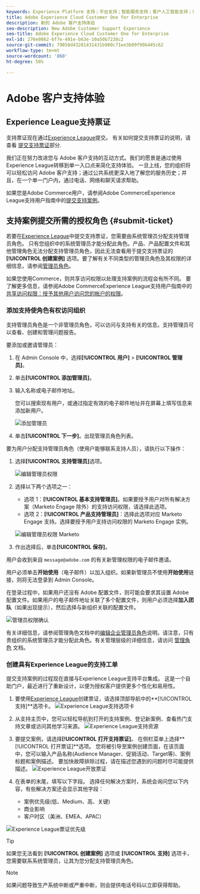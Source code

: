 ```yaml
---
keywords: Experience Platform 支持；平台支持；智能服务支持；客户人工智能支持；归因人工智能支持；rtcdp 支持；提交支持票证；客户支持
title: Adobe Experience Cloud Customer One for Enterprise
description: 新的 Adobe 客户支持体验
seo-description: New Adobe Customer Support Experience
seo-title: Adobe Experience Cloud Customer One for Enterprise
exl-id: 276e0862-6f7e-491e-b63e-10a50b7238c2
source-git-commit: 79858d43281431431b980c71ee3b09f99b445c62
workflow-type: tm+mt
source-wordcount: '860'
ht-degree: 56%

---
```


# Adobe 客户支持体验

## Experience League支持票证

支持票证现在通过[Experience League](https://experienceleague.adobe.com/home#support)提交。 有关如何提交支持票证的说明，请查看 [提交支持票证](#submit-ticket)部分.

我们正在努力改进您与 Adobe 客户支持的互动方式。我们的愿景是通过使用Experience League转移到单一入口点来简化支持体验。 一旦上线，您的组织将可以轻松访问 Adobe 客户支持；通过公共系统更深入地了解您的服务历史；并且，在一个单一门户内，通过电话、网络和聊天请求帮助。

如果您是Adobe Commerce用户，请参阅Adobe CommerceExperience League支持用户指南中的[提交支持案例](https://experienceleague.adobe.com/en/docs/commerce-knowledge-base/kb/help-center-guide/magento-help-center-user-guide#support-case)。

## 支持案例提交所需的授权角色 {#submit-ticket}

若要在[Experience League](https://experienceleague.adobe.com/home#support)中提交支持票证，您需要由系统管理员分配支持管理员角色。 只有您组织中的系统管理员才能分配此角色。产品、产品配置文件和其他管理角色无法分配支持管理员角色，因此无法查看用于提交支持票证的 **[!UICONTROL 创建案例]** 选项。要了解有关不同类型的管理员角色及其权限的详细信息，请参阅[管理员角色](admin-roles.md)。

如果您使用Commerce，则共享访问权限以处理支持案例的流程会有所不同。 要了解更多信息，请参阅Adobe CommerceExperience League支持用户指南中的[共享访问权限：授予其他用户访问您的帐户的权限](https://experienceleague.adobe.com/en/docs/commerce-knowledge-base/kb/help-center-guide/magento-help-center-user-guide#shared-access)。

### 添加支持使角色有权访问组织

支持管理员角色是一个非管理员角色，可以访问与支持有关的信息。支持管理员可以查看、创建和管理问题报告。

要添加或邀请管理员：

1. 在 Admin Console 中，选择&#x200B;**[!UICONTROL 用户]** > **[!UICONTROL 管理员]**。
1. 单击&#x200B;**[!UICONTROL 添加管理员]**。
1. 输入名称或电子邮件地址。

   您可以搜索现有用户，或通过指定有效的电子邮件地址并在屏幕上填写信息来添加新用户。

   ![添加管理员](assets/admin-console-add-admin.png)

1. 单击&#x200B;**[!UICONTROL 下一步]**。出现管理员角色列表。

要为用户分配支持管理员角色（使用户能够联系支持人员），请执行以下操作：

1. 选择&#x200B;**[!UICONTROL 支持管理员]**&#x200B;选项。

   ![编辑管理员权限](assets/edit-admin-rights.png)

1. 选择以下两个选项之一：

   * 选项 1：**[!UICONTROL 基本支持管理员]**。如果要授予用户对所有解决方案（Marketo Engage 除外）的支持访问权限，请选择此选项。
   * 选项 2：**[!UICONTROL 产品支持管理员]**：选择此选项对应 Marketo Engage 支持。选择要授予用户支持访问权限的 Marketo Engage 实例。

   ![编辑管理员权限 Marketo](assets/edit-admin-rights-advanced.png)

1. 作出选择后，单击&#x200B;**[!UICONTROL 保存]**。

用户会收到来自 `message@adobe.com` 的有关新管理权限的电子邮件邀请。

用户必须单击&#x200B;**开始使用**（电子邮件）以加入组织。如果新管理员不使用&#x200B;**开始使用**&#x200B;链接，则将无法登录到 Admin Console。

在登录过程中，如果用户还没有 Adobe 配置文件，则可能会要求其设置 Adobe 配置文件。如果用户的电子邮件地址关联了多个配置文件，则用户必须选择&#x200B;**加入团队**（如果出现提示），然后选择与新组织关联的配置文件。

![管理员权限确认](assets/admin-rights-confirmation.png)

有关详细信息，请参阅管理角色文档中的[编辑企业管理员角色](admin-roles.md#add-enterprise-role)说明。请注意，只有贵组织的系统管理员才能分配此角色。有关管理层级的详细信息，请访问 [管理角色](admin-roles.md) 文档。

### 创建具有Experience League的支持工单

提交支持案例的过程现在直接与Experience League支持平台集成。 这是一个自助门户，最近进行了重新设计，以便为授权客户提供更多个性化和易用性。

1. 要使用[Experience League](https://experienceleague.adobe.com/home#support)创建票证，请选择顶部导航中的&#x200B;**[!UICONTROL 支持]**选项卡。
   ![Experience League支持选项卡](./assets/experience-league-support-tab.png)
1. 从支持主页中，您可以轻松导航到打开的支持案例、登记新案例、查看热门支持文章或访问其他学习来源。
   ![Experience League支持资源](./assets/experience-league-support-resources.png)
1. 要提交案例，请选择&#x200B;**[!UICONTROL 打开支持票证]**。 在侧栏菜单上选择&#x200B;**[!UICONTROL 打开票证]**选项。 您将被引导至案例创建页面，在该页面中，您可以输入产品名称(Audience Manager、促销活动、Target等)、案例标题和案例描述。 要加快故障排除过程，请在描述您遇到的问题时尽可能提供描述。
   ![Experience League开放票证](./assets/experience-league-open-ticket.png)
1. 在表单的末尾，填写以下字段。 选择任何解决方案时，系统会询问您以下内容，有些解决方案还会显示其他字段：

   * 案例优先级(低、Medium、高、关键)
   * 商业影响
   * 客户时区（美洲、EMEA、APAC）

![Experience League票证优先级](./assets/experience-league-ticket-priority.png)

>[!TIP]
>
> 如果您无法看到 **[!UICONTROL 创建案例]** 选项或 **[!UICONTROL 支持]** 选项卡，您需要联系系统管理员，让其为您分配支持管理员角色。








>[!NOTE]
>
> 如果问题导致生产系统中断或严重中断，则会提供电话号码以立即获得帮助。




<!--

## What About the Legacy Systems?

New Tickets/Cases will no longer be able to be submitted in legacy systems as of May 11th.  The [Admin Console](https://adminconsole.adobe.com/) will be used to submit new tickets/cases.

### Existing Tickets/Cases

* Between May 11th and May 20th the legacy systems will remain available to work existing tickets/cases to completion.
* Beginning May 20th the support team will migrate remaining open cases from the legacy systems to the new support experience.  You will receive an email notification regarding how to contact support to continue to work these cases.
-->
